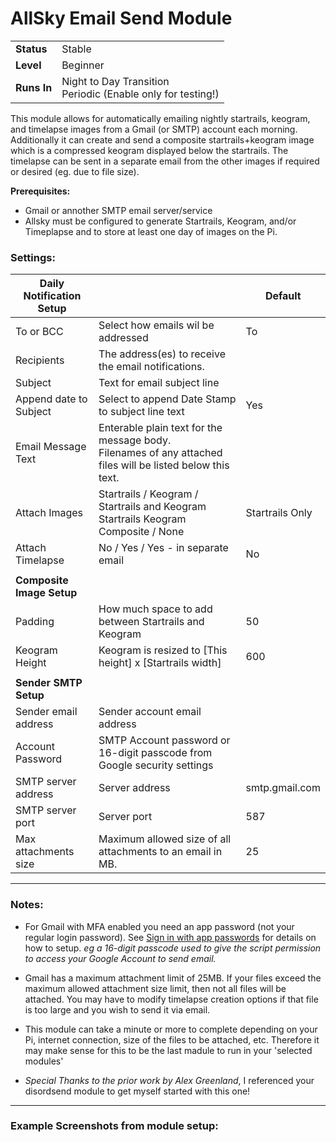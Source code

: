 # AllSky Email Send Module

|||
| ------------ | ------------   |
| **Status**   | Stable         |
| **Level**    | Beginner       |
| **Runs In**  | Night to Day Transition<br>Periodic (Enable only for testing!)   |


This module allows for automatically emailing nightly startrails, keogram, and timelapse images from a Gmail (or SMTP) account each morning.  Additionally it can create and send a composite startrails+keogram image which is a compressed keogram displayed below the startrails.  The timelapse can be sent in a separate email from the other images if required or desired (eg. due to file size).

**Prerequisites:**
 - Gmail or annother SMTP email server/service
 - Allsky must be configured to generate Startrails, Keogram, and/or Timeplapse and to store at least one day of images on the Pi.

### Settings:

| Daily Notification Setup          |               |Default|
| -------------                     | ------------- |------------- |
| To or BCC                         | Select how emails wil be addressed    |To|
| Recipients                        | The address(es) to receive the email notifications.  ||
| Subject                           | Text for email subject line ||
| Append date to Subject            | Select to append Date Stamp to subject line text |Yes|
| Email Message Text                | Enterable plain text for the message body.<br>Filenames of any attached files will be listed below this text.||
| Attach Images                     | Startrails / Keogram / Startrails and Keogram<br>Startrails Keogram Composite / None |Startrails Only|
| Attach Timelapse                  | No / Yes / Yes - in separate email |No|
||||
| **Composite Image Setup**|||
| Padding                           | How much space to add between Startrails and Keogram     | 50 |
| Keogram Height                    | Keogram is resized to [This height] x [Startrails width] | 600 |
||||
| **Sender SMTP Setup**|||
| Sender email address              | Sender account email address      |  |
| Account Password                  | SMTP Account password or 16-digit passcode from Google security settings||
| SMTP server address               | Server address |smtp.gmail.com|
| SMTP server port                  | Server port|587|
| Max attachments size              | Maximum allowed size of all attachments to an email in MB.|25|

<hr>

### Notes:
 - For Gmail with MFA enabled you need an app password (not your regular login password). See [Sign in with app passwords](https://support.google.com/accounts/answer/185833?hl=en) for details on how to setup.  _eg a 16-digit passcode used to give the script permission to access your Google Account to send email._

 - Gmail has a maximum attachment limit of 25MB.  If your files exceed the maximum allowed attachment size limit, then not all files will be attached.  You may have to modify timelapse creation options if that file is too large and you wish to send it via email.

 - This module can take a minute or more to complete depending on your Pi, internet connection, size of the files to be attached, etc.  Therefore it may make sense for this to be the last madule to run in your 'selected modules'

 - _Special Thanks to the prior work by Alex Greenland_, I referenced your disordsend module to get myself started with this one!

<hr>

### Example Screenshots from module setup:

